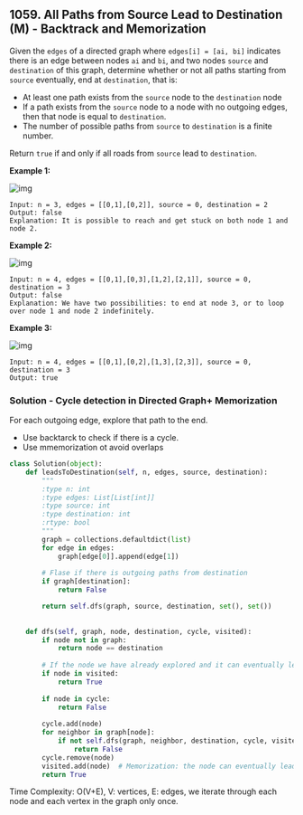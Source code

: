 ## 1059. All Paths from Source Lead to Destination (M) - Backtrack and Memorization

Given the `edges` of a directed graph where `edges[i] = [ai, bi]` indicates there is an edge between nodes `ai` and `bi`, and two nodes `source` and `destination` of this graph, determine whether or not all paths starting from `source` eventually, end at `destination`, that is:

- At least one path exists from the `source` node to the `destination` node
- If a path exists from the `source` node to a node with no outgoing edges, then that node is equal to `destination`.
- The number of possible paths from `source` to `destination` is a finite number.

Return `true` if and only if all roads from `source` lead to `destination`.

**Example 1:**

![img](https://assets.leetcode.com/uploads/2019/03/16/485_example_1.png)

```
Input: n = 3, edges = [[0,1],[0,2]], source = 0, destination = 2
Output: false
Explanation: It is possible to reach and get stuck on both node 1 and node 2.
```

**Example 2:**

![img](https://assets.leetcode.com/uploads/2019/03/16/485_example_2.png)

```
Input: n = 4, edges = [[0,1],[0,3],[1,2],[2,1]], source = 0, destination = 3
Output: false
Explanation: We have two possibilities: to end at node 3, or to loop over node 1 and node 2 indefinitely.
```

**Example 3:**

![img](https://assets.leetcode.com/uploads/2019/03/16/485_example_3.png)

```
Input: n = 4, edges = [[0,1],[0,2],[1,3],[2,3]], source = 0, destination = 3
Output: true
```



### Solution - Cycle detection in Directed Graph+ Memorization

For each outgoing edge, explore that path to the end.

- Use backtarck to check if there is a cycle. 
- Use mmemorization ot avoid overlaps

```python
class Solution(object):
    def leadsToDestination(self, n, edges, source, destination):
        """
        :type n: int
        :type edges: List[List[int]]
        :type source: int
        :type destination: int
        :rtype: bool
        """
        graph = collections.defaultdict(list)
        for edge in edges:
            graph[edge[0]].append(edge[1])
        
        # Flase if there is outgoing paths from destination
        if graph[destination]:
            return False

        return self.dfs(graph, source, destination, set(), set())
        
    
    def dfs(self, graph, node, destination, cycle, visited):
        if node not in graph:
            return node == destination
        
        # If the node we have already explored and it can eventually leads to destination, we don't need to go over the path again
        if node in visited:
            return True
        
        if node in cycle:
            return False
        
        cycle.add(node)
        for neighbor in graph[node]:
            if not self.dfs(graph, neighbor, destination, cycle, visited):
                return False
        cycle.remove(node)
        visited.add(node)  # Memorization: the node can eventually leads to the destination
        return True
```

Time Complexity: O(V+E), V: vertices, E: edges, we iterate through each node and each vertex in the graph only once.

